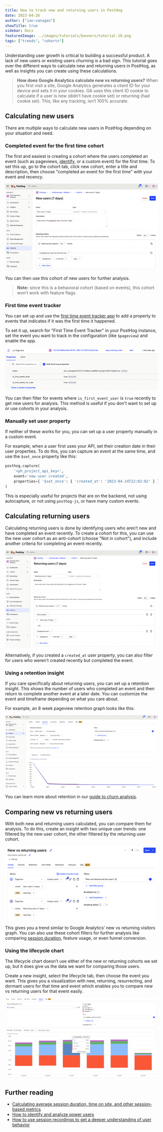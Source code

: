 ```yaml
---
title: How to track new and returning users in PostHog
date: 2023-04-26
author: ["ian-vanagas"]
showTitle: true
sidebar: Docs
featuredImage: ../images/tutorials/banners/tutorial-18.png
tags: ["trends", "cohorts"]
---
```


Understanding user growth is critical to building a successful product. A lack of new users or existing users churning is a bad sign. This tutorial goes over the different ways to calculate new and returning users in PostHog, as well as insights you can create using these calculations.

> **How does Google Analytics calculate new vs returning users?** When you first visit a site, Google Analytics generates a client ID for your device and sets it in your cookies. GA uses this client ID cookie to calculate if a user is new (didn’t have cookie set) or returning (had cookie set). This, like any tracking, isn’t 100% accurate.

## Calculating new users

There are multiple ways to calculate new users in PostHog depending on your situation and need.

### Completed event for the first time cohort

The first and easiest is creating a cohort where the users completed an event (such as pageviews, [identify](/docs/data/identify), or a custom event) for the first time. To set this up, go to the cohort tab, click new cohort, enter a title and description, then choose "completed an event for the first time" with your event and recency. 

![New users](../images/tutorials/track-new-returning-users/new.png)

You can then use this cohort of new users for further analysis.

> **Note:** since this is a behavioral cohort (based on events), this cohort won’t work with feature flags.

### First time event tracker

You can set up and use the [first time event tracker app](/docs/apps/first-time-event-tracker) to add a property to events that indicates if it was the first time it happened.

To set it up, search for "First Time Event Tracker" in your PostHog instance, set the event you want to track in the configuration (like `$pageview`) and enable the app. 

![First time event tracker](../images/tutorials/track-new-returning-users/first.png)

You can then filter for events where `is_first_event_user` is `true` recently to get new users for analysis. This method is useful if you don't want to set up or use cohorts in your analysis. 

### Manually set user property

If neither of these works for you, you can set up a user property manually in a custom event. 

For example, when a user first uses your API, set their creation date in their user properties. To do this, you can capture an event at the same time, and use the `$set_once` property like this:

```python
posthog.capture(
    '<ph_project_api_key>',
    event='new user created',
    properties={ '$set_once': { 'created_at': '2023-04-24T22:02:02' } }
)
```

This is especially useful for projects that are on the backend, not using autocapture, or not using `posthog-js`, or have many custom events. 

## Calculating returning users

Calculating returning users is done by identifying users who aren’t new and have completed an event recently. To create a cohort for this, you can use the new user cohort as an anti-cohort (choose "Not in cohort"), and include another criteria for completing an event recently.

![Returning users](../images/tutorials/track-new-returning-users/returning.png)

Alternatively, if you created a `created_at` user property, you can also filter for users who weren’t created recently but completed the event. 

### Using a retention insight

If you care specifically about returning users, you can set up a retention insight. This shows the number of users who completed an event and then return to complete another event at a later date. You can customize the event and timeframe depending on what you care about.

For example, an 8 week pageview retention graph looks like this:

![Retention](../images/tutorials/track-new-returning-users/retention.png)

You can learn more about retention in our [guide to churn analysis](/blog/customer-churn-analysis-guide).

## Comparing new vs returning users

With both new and returning users calculated, you can compare them for analysis. To do this, create an insight with two unique user trends: one filtered by the new user cohort, the other filtered by the returning user cohort. 

![Versus](../images/tutorials/track-new-returning-users/versus.png)

This gives you a trend similar to Google Analytics’ new vs returning visitors graph. You can also use these cohort filters for further analysis like comparing [session duration](/tutorials/session-metrics), feature usage, or even funnel conversion.

### Using the lifecycle chart

The lifecycle chart doesn’t use either of the new or returning cohorts we set up, but it does give us the data we want for comparing those users. 

Create a new insight, select the lifecycle tab, then  choose the event you want. This gives you a visualization with new, returning, resurrecting, and dormant users for that time and event which enables you to compare new vs returning users for that event easily.

![Lifecycle](../images/tutorials/track-new-returning-users/lifecycle.png)

## Further reading

- [Calculating average session duration, time on site, and other session-based metrics](/tutorials/session-metrics)
- [How to identify and analyze power users](/tutorials/power-users)
- [How to use session recordings to get a deeper understanding of user behavior](/tutorials/explore-insights-session-recordings)